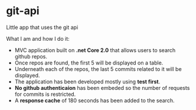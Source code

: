 # git-api
Little app that uses the git api

What I am and how I do it:
- MVC application built on <strong>.net Core 2.0</strong> that allows users to search github repos.
- Once repos are found, the first 5 will be displayed on a table.
- Underneath each of the repos, the last 5 commits related to it will be displayed.
- The application has been developed mostly using <strong>test first</strong>.
- <strong>No github authenticaion</strong> has been embeded so the number of requests for commits is restricted.
- A <strong>response cache</strong> of 180 seconds has been added to the search.

